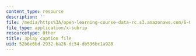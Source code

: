 ```yaml
---
content_type: resource
description: ''
file: /media/https%3A/open-learning-course-data-rc.s3.amazonaws.com/6-042j-mathematics-for-computer-science-spring-2015/52b6e6bd2932ba26dc54db536bc1a920_iZX8WEGZTVw.srt
file_type: application/x-subrip
resourcetype: Other
title: 3play caption file
uid: 52b6e6bd-2932-ba26-dc54-db536bc1a920
---
```

